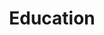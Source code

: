---
title: "Education"
layout: archive
permalink: /Education/
author_profile: true
sidebar_main: true
classes: wide
---